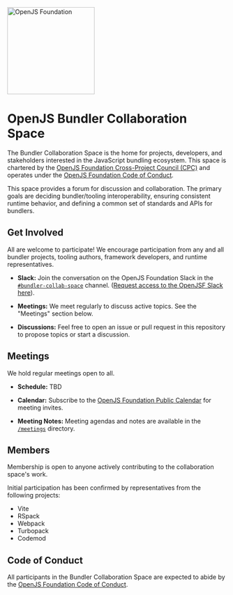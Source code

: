 <a href="https://openjsf.org">
  <picture>
    <source media="(prefers-color-scheme: dark)" srcset="https://raw.githubusercontent.com/openjs-foundation/artwork/main/openjs_foundation/openjs_foundation-logo-horizontal-color-dark_background.svg" />
    <img src="https://raw.githubusercontent.com/openjs-foundation/artwork/main/openjs_foundation/openjs_foundation-logo-horizontal-color.svg" width="200" alt="OpenJS Foundation" />
  </picture>
</a>

# OpenJS Bundler Collaboration Space

The Bundler Collaboration Space is the home for projects, developers, and stakeholders interested in the JavaScript bundling ecosystem. This space is chartered by the [OpenJS Foundation Cross-Project Council (CPC)](https://github.com/openjs-foundation/cross-project-council) and operates under the [OpenJS Foundation Code of Conduct](https://openjsf.org/code-of-conduct/).

This space provides a forum for discussion and collaboration. The primary goals are deciding bundler/tooling interoperability, ensuring consistent runtime behavior, and defining a common set of standards and APIs for bundlers.

## Get Involved

All are welcome to participate! We encourage participation from any and all bundler projects, tooling authors, framework developers, and runtime representatives.

* **Slack:** Join the conversation on the OpenJS Foundation Slack in the [`#bundler-collab-space`](https://openjs-foundation.slack.com/archives/C09PKE01LS0) channel. ([Request access to the OpenJSF Slack here](https://slack-invite.openjsf.org/)).

* **Meetings:** We meet regularly to discuss active topics. See the "Meetings" section below.

* **Discussions:** Feel free to open an issue or pull request in this repository to propose topics or start a discussion.

## Meetings

We hold regular meetings open to all.

* **Schedule:** TBD

* **Calendar:** Subscribe to the [OpenJS Foundation Public Calendar](https://calendar.openjsf.org) for meeting invites.

* **Meeting Notes:** Meeting agendas and notes are available in the [`/meetings`](./meetings) directory.

## Members

Membership is open to anyone actively contributing to the collaboration space's work.

Initial participation has been confirmed by representatives from the following projects:

* Vite
* RSpack
* Webpack
* Turbopack
* Codemod

## Code of Conduct

All participants in the Bundler Collaboration Space are expected to abide by the [OpenJS Foundation Code of Conduct](https://openjsf.org/code-of-conduct/).
